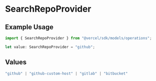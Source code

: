 # SearchRepoProvider

## Example Usage

```typescript
import { SearchRepoProvider } from "@vercel/sdk/models/operations";

let value: SearchRepoProvider = "github";
```

## Values

```typescript
"github" | "github-custom-host" | "gitlab" | "bitbucket"
```